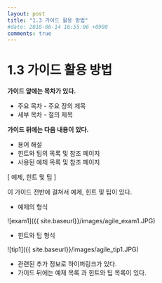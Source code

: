 ```yaml
---
layout: post
title: "1.3 가이드 활용 방법"
#date: 2018-06-14 16:55:06 +0900
comments: true
---
```


1.3 가이드 활용 방법
====================

**가이드 앞에는 목차가 있다.**

  * 주요 목차 - 주요 장의 제목
  * 세부 목차 - 절의 제목

**가이드 뒤에는 다음 내용이 있다.**

  * 용어 해설
  * 힌트와 팁의 목록 및 참조 페이지
  * 사용된 예제 목록 및 참조 페이지

[ 예제, 힌트 및 팁 ]

이 가이드 전반에 걸쳐서 예제, 힌트 및 팁이 있다.

* 예제의 형식

![exam1]({{ site.baseurl}}/images/agile_exam1.JPG)

* 힌트와 팁 형식

![tip1]({{ site.baseurl}}/images/agile_tip1.JPG)

  * 관련된 추가 정보로 하이퍼링크가 있다.
  * 가이드 뒤에는 예제 목록 과 힌트와 팁 목록이 있다.

